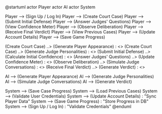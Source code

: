 @startuml
actor Player
actor AI
actor System

Player --> (Sign Up / Log In)
Player --> (Create Court Case)
Player --> (Submit Initial Defense)
Player --> (Answer Judges' Questions)
Player --> (View Confidence Meter)
Player --> (Observe Deliberation)
Player --> (Receive Final Verdict)
Player --> (View Previous Cases)
Player --> (Update Account Details)
Player --> (Save Game Progress)

(Create Court Case) ..> (Generate Player Appearance) : <<include>>
(Create Court Case) ..> (Generate Judge Personalities) : <<include>>
(Submit Initial Defense) ..> (Calculate Initial Confidence) : <<include>>
(Answer Judges' Questions) ..> (Update Confidence Meter) : <<include>>
(Observe Deliberation) ..> (Simulate Judge Conversations) : <<include>>
(Receive Final Verdict) ..> (Generate Verdict) : <<include>>

AI --> (Generate Player Appearance)
AI --> (Generate Judge Personalities)
AI --> (Simulate Judge Conversations)
AI --> (Generate Verdict)

System --> (Save Case Progress)
System --> (Load Previous Cases)
System --> (Validate User Credentials)
System --> (Update Account Details) : "Sync Player Data"
System --> (Save Game Progress) : "Store Progress in DB"
System --> (Sign Up / Log In) : "Validate Credentials"
@enduml
